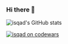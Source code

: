### Hi there 👋

![isqad's GitHub stats](https://github-readme-stats.vercel.app/api?username=isqad&show_icons=true)

<a href="https://www.codewars.com/users/isqad" target="_blank">![isqad on codewars](https://www.codewars.com/users/isqad/badges/micro)</a>

<!--
**isqad/isqad** is a ✨ _special_ ✨ repository because its `README.md` (this file) appears on your GitHub profile.

Here are some ideas to get you started:

- 🔭 I’m currently working on ...
- 🌱 I’m currently learning ...
- 👯 I’m looking to collaborate on ...
- 🤔 I’m looking for help with ...
- 💬 Ask me about ...
- 📫 How to reach me: ...
- 😄 Pronouns: ...
- ⚡ Fun fact: ...
-->
